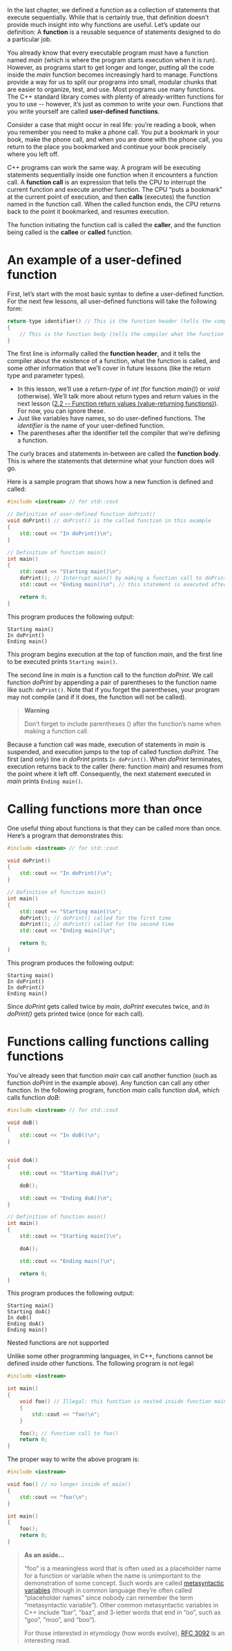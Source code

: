 In the last chapter, we defined a function as a collection of statements that execute sequentially. While that is certainly true, that definition doesn’t provide much insight into why functions are useful. Let’s update our definition: A **function** is a reusable sequence of statements designed to do a particular job.

You already know that every executable program must have a function named *main* (which is where the program starts execution when it is run). However, as programs start to get longer and longer, putting all the code inside the *main* function becomes increasingly hard to manage. Functions provide a way for us to split our programs into small, modular chunks that are easier to organize, test, and use. Most programs use many functions. The C++ standard library comes with plenty of already-written functions for you to use -- however, it’s just as common to write your own. Functions that you write yourself are called **user-defined functions**.

Consider a case that might occur in real life: you’re reading a book, when you remember you need to make a phone call. You put a bookmark in your book, make the phone call, and when you are done with the phone call, you return to the place you bookmarked and continue your book precisely where you left off.

C++ programs can work the same way. A program will be executing statements sequentially inside one function when it encounters a function call. A **function call** is an expression that tells the CPU to interrupt the current function and execute another function. The CPU “puts a bookmark” at the current point of execution, and then **calls** (executes) the function named in the function call. When the called function ends, the CPU returns back to the point it bookmarked, and resumes execution.

The function initiating the function call is called the **caller**, and the function being called is the **callee** or **called** function.

# An example of a user-defined function

First, let’s start with the most basic syntax to define a user-defined function. For the next few lessons, all user-defined functions will take the following form:

```cpp
return-type identifier() // This is the function header (tells the compiler about the existence of the function)
{
    // This is the function body (tells the compiler what the function does)
}
```



The first line is informally called the **function header**, and it tells the compiler about the existence of a function, what the function is called, and some other information that we’ll cover in future lessons (like the return type and parameter types).

- In this lesson, we’ll use a *return-type* of *int* (for function *main()*) or *void* (otherwise). We’ll talk more about return types and return values in the next lesson ([2.2 -- Function return values (value-returning functions)](https://www.learncpp.com/cpp-tutorial/function-return-values-value-returning-functions/)). For now, you can ignore these.
- Just like variables have names, so do user-defined functions. The *identifier* is the name of your user-defined function.
- The parentheses after the identifier tell the compiler that we’re defining a function.

The curly braces and statements in-between are called the **function body**. This is where the statements that determine what your function does will go.

Here is a sample program that shows how a new function is defined and called:

```cpp
#include <iostream> // for std::cout

// Definition of user-defined function doPrint()
void doPrint() // doPrint() is the called function in this example
{
    std::cout << "In doPrint()\n";
}

// Definition of function main()
int main()
{
    std::cout << "Starting main()\n";
    doPrint(); // Interrupt main() by making a function call to doPrint().  main() is the caller.
    std::cout << "Ending main()\n"; // this statement is executed after doPrint() ends

    return 0;
}
```



This program produces the following output:

```
Starting main()
In doPrint()
Ending main()
```

This program begins execution at the top of function *main*, and the first line to be executed prints `Starting main()`.

The second line in *main* is a function call to the function *doPrint*. We call function *doPrint* by appending a pair of parentheses to the function name like such: `doPrint()`. Note that if you forget the parentheses, your program may not compile (and if it does, the function will not be called).

> **Warning**
>
> Don’t forget to include parentheses () after the function’s name when making a function call.

Because a function call was made, execution of statements in *main* is suspended, and execution jumps to the top of called function *doPrint*. The first (and only) line in *doPrint* prints `In doPrint()`. When *doPrint* terminates, execution returns back to the caller (here: function *main*) and resumes from the point where it left off. Consequently, the next statement executed in *main* prints `Ending main()`.

# Calling functions more than once

One useful thing about functions is that they can be called more than once. Here’s a program that demonstrates this:

```cpp
#include <iostream> // for std::cout

void doPrint()
{
    std::cout << "In doPrint()\n";
}

// Definition of function main()
int main()
{
    std::cout << "Starting main()\n";
    doPrint(); // doPrint() called for the first time
    doPrint(); // doPrint() called for the second time
    std::cout << "Ending main()\n";

    return 0;
}
```



This program produces the following output:

```
Starting main()
In doPrint()
In doPrint()
Ending main()
```

Since *doPrint* gets called twice by *main*, *doPrint* executes twice, and *In doPrint()* gets printed twice (once for each call).

# Functions calling functions calling functions

You’ve already seen that function *main* can call another function (such as function *doPrint* in the example above). Any function can call any other function. In the following program, function *main* calls function *doA*, which calls function *doB*:

```cpp
#include <iostream> // for std::cout

void doB()
{
    std::cout << "In doB()\n";
}


void doA()
{
    std::cout << "Starting doA()\n";

    doB();

    std::cout << "Ending doA()\n";
}

// Definition of function main()
int main()
{
    std::cout << "Starting main()\n";

    doA();

    std::cout << "Ending main()\n";

    return 0;
}
```



This program produces the following output:

```
Starting main()
Starting doA()
In doB()
Ending doA()
Ending main()
```

Nested functions are not supported

Unlike some other programming languages, in C++, functions cannot be defined inside other functions. The following program is not legal:

```cpp
#include <iostream>

int main()
{
    void foo() // Illegal: this function is nested inside function main()
    {
        std::cout << "foo!\n";
    }

    foo(); // function call to foo()
    return 0;
}
```



The proper way to write the above program is:

```cpp
#include <iostream>

void foo() // no longer inside of main()
{
    std::cout << "foo!\n";
}

int main()
{
    foo();
    return 0;
}
```



> **As an aside…**
>
> “foo” is a meaningless word that is often used as a placeholder name for a function or variable when the name is unimportant to the demonstration of some concept. Such words are called [metasyntactic variables](https://en.wikipedia.org/wiki/Metasyntactic_variable) (though in common language they’re often called “placeholder names” since nobody can remember the term “metasyntactic variable”). Other common metasyntactic variables in C++ include “bar”, “baz”, and 3-letter words that end in “oo”, such as “goo”, “moo”, and “boo”).
>
> For those interested in etymology (how words evolve), [RFC 3092](https://datatracker.ietf.org/doc/html/rfc3092) is an interesting read.